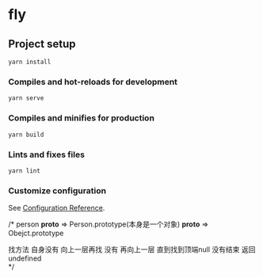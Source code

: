 # fly

## Project setup
```
yarn install
```

### Compiles and hot-reloads for development
```
yarn serve
```

### Compiles and minifies for production
```
yarn build
```

### Lints and fixes files
```
yarn lint
```

### Customize configuration
See [Configuration Reference](https://cli.vuejs.org/config/).

/*
  person __proto__      =>    Person.prototype(本身是一个对象)   __proto__  =>  Obejct.prototype

  找方法 自身没有                向上一层再找         没有                          再向上一层         直到找到顶端null 没有结束 返回undefined  
*/